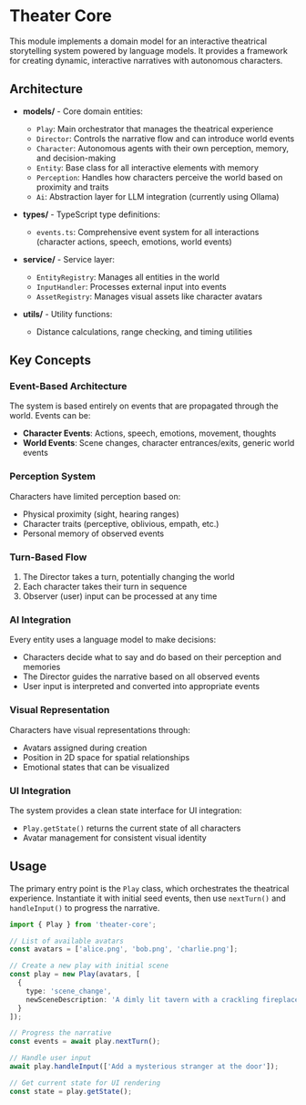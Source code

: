 # Theater Core

This module implements a domain model for an interactive theatrical storytelling system powered by language models. It provides a framework for creating dynamic, interactive narratives with autonomous characters.

## Architecture

- **models/** - Core domain entities:
  - `Play`: Main orchestrator that manages the theatrical experience
  - `Director`: Controls the narrative flow and can introduce world events
  - `Character`: Autonomous agents with their own perception, memory, and decision-making
  - `Entity`: Base class for all interactive elements with memory
  - `Perception`: Handles how characters perceive the world based on proximity and traits
  - `Ai`: Abstraction layer for LLM integration (currently using Ollama)

- **types/** - TypeScript type definitions:
  - `events.ts`: Comprehensive event system for all interactions (character actions, speech, emotions, world events)

- **service/** - Service layer:
  - `EntityRegistry`: Manages all entities in the world
  - `InputHandler`: Processes external input into events
  - `AssetRegistry`: Manages visual assets like character avatars

- **utils/** - Utility functions:
  - Distance calculations, range checking, and timing utilities

## Key Concepts

### Event-Based Architecture
The system is based entirely on events that are propagated through the world. Events can be:
- **Character Events**: Actions, speech, emotions, movement, thoughts
- **World Events**: Scene changes, character entrances/exits, generic world events

### Perception System
Characters have limited perception based on:
- Physical proximity (sight, hearing ranges)
- Character traits (perceptive, oblivious, empath, etc.)
- Personal memory of observed events

### Turn-Based Flow
1. The Director takes a turn, potentially changing the world
2. Each character takes their turn in sequence
3. Observer (user) input can be processed at any time

### AI Integration
Every entity uses a language model to make decisions:
- Characters decide what to say and do based on their perception and memories
- The Director guides the narrative based on all observed events
- User input is interpreted and converted into appropriate events

### Visual Representation
Characters have visual representations through:
- Avatars assigned during creation
- Position in 2D space for spatial relationships
- Emotional states that can be visualized

### UI Integration
The system provides a clean state interface for UI integration:
- `Play.getState()` returns the current state of all characters
- Avatar management for consistent visual identity

## Usage

The primary entry point is the `Play` class, which orchestrates the theatrical experience. Instantiate it with initial seed events, then use `nextTurn()` and `handleInput()` to progress the narrative.

```typescript
import { Play } from 'theater-core';

// List of available avatars
const avatars = ['alice.png', 'bob.png', 'charlie.png'];

// Create a new play with initial scene
const play = new Play(avatars, [
  { 
    type: 'scene_change', 
    newSceneDescription: 'A dimly lit tavern with a crackling fireplace' 
  }
]);

// Progress the narrative
const events = await play.nextTurn();

// Handle user input
await play.handleInput(['Add a mysterious stranger at the door']);

// Get current state for UI rendering
const state = play.getState();
``` 